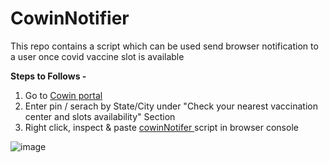 # CowinNotifier
This repo contains a script which can be used send browser notification to a user once covid vaccine slot is available 

 <b> Steps to Follows - </b>

 <ol>
  <li>Go to <a href="https://www.cowin.gov.in/home/" target="_blank"> Cowin portal </a> </b></li>
  <li>Enter pin / serach by State/City under "Check your nearest vaccination center and slots availability" Section
 </li>
  <li>Right click, inspect & paste  <a href="https://github.com/RajkumarGaikwad/CowinNotifier/blob/main/cowinNotifer.js" target="_blank">cowinNotifer </a> script in browser console</li>
</ol>

![image](https://user-images.githubusercontent.com/8316941/117449243-61a5b080-af5d-11eb-9609-6dbe2fed83e1.png)

